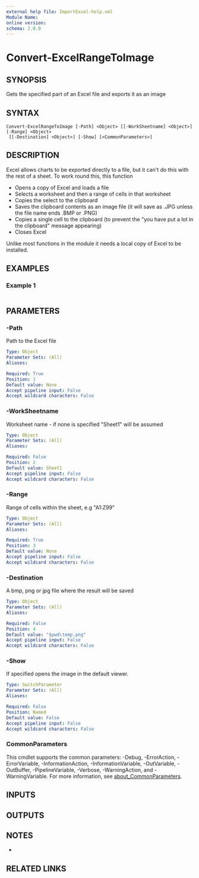 ```yaml
---
external help file: ImportExcel-help.xml
Module Name:
online version:
schema: 2.0.0
---
```


# Convert-ExcelRangeToImage

## SYNOPSIS
Gets the specified part of an Excel file and exports it as an image

## SYNTAX

```
Convert-ExcelRangeToImage [-Path] <Object> [[-WorkSheetname] <Object>] [-Range] <Object>
 [[-Destination] <Object>] [-Show] [<CommonParameters>]
```

## DESCRIPTION
Excel allows charts to be exported directly to a file, but it can't do this with the rest of a sheet.
To work round this, this function

* Opens a copy of Excel and loads a file
* Selects a worksheet and then a range of cells in that worksheet
* Copies the select to the clipboard
* Saves the clipboard contents as an image file (it will save as .JPG unless the file name ends .BMP or .PNG)
* Copies a single cell to the clipboard (to prevent the "you have put a lot in the clipboard" message appearing)
* Closes Excel

Unlike most functions in the module it needs a local copy of Excel to be installed.

## EXAMPLES

### Example 1
```powershell

```



## PARAMETERS

### -Path
Path to the Excel file

```yaml
Type: Object
Parameter Sets: (All)
Aliases:

Required: True
Position: 1
Default value: None
Accept pipeline input: False
Accept wildcard characters: False
```

### -WorkSheetname
Worksheet name - if none is specified "Sheet1" will be assumed

```yaml
Type: Object
Parameter Sets: (All)
Aliases:

Required: False
Position: 2
Default value: Sheet1
Accept pipeline input: False
Accept wildcard characters: False
```

### -Range
Range of cells within the sheet, e.g "A1:Z99"

```yaml
Type: Object
Parameter Sets: (All)
Aliases:

Required: True
Position: 3
Default value: None
Accept pipeline input: False
Accept wildcard characters: False
```

### -Destination
A bmp, png or jpg file where the result will be saved

```yaml
Type: Object
Parameter Sets: (All)
Aliases:

Required: False
Position: 4
Default value: "$pwd\temp.png"
Accept pipeline input: False
Accept wildcard characters: False
```

### -Show
If specified opens the image in the default viewer.

```yaml
Type: SwitchParameter
Parameter Sets: (All)
Aliases:

Required: False
Position: Named
Default value: False
Accept pipeline input: False
Accept wildcard characters: False
```

### CommonParameters
This cmdlet supports the common parameters: -Debug, -ErrorAction, -ErrorVariable, -InformationAction, -InformationVariable, -OutVariable, -OutBuffer, -PipelineVariable, -Verbose, -WarningAction, and -WarningVariable. For more information, see [about_CommonParameters](http://go.microsoft.com/fwlink/?LinkID=113216).

## INPUTS

## OUTPUTS

## NOTES
*

## RELATED LINKS
